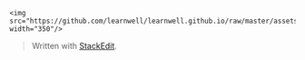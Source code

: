 ```
<img src="https://github.com/learnwell/learnwell.github.io/raw/master/assets/img/MobiFeet.2.png" width="350"/>
```
> Written with [StackEdit](https://stackedit.io/).
<!--stackedit_data:
eyJoaXN0b3J5IjpbLTI0OTg5Mzc4Myw3MzA5OTgxMTZdfQ==
-->